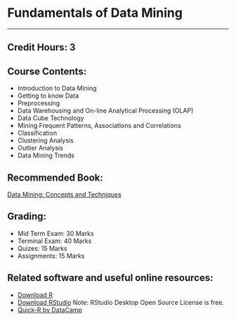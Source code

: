 # Fundamentals of Data Mining
---
## Credit Hours: 3

## Course Contents: 
-  Introduction to Data Mining
-  Getting to know Data  
-  Preprocessing  
-  Data Warehousing and On-line Analytical Processing (OLAP)
-  Data Cube Technology
-  Mining Frequent Patterns, Associations and Correlations
-  Classification
-  Clustering Analysis
-  Outlier Analysis
-  Data Mining Trends

## Recommended Book: 

[Data Mining: Concepts and Techniques](https://www.elsevier.com/books/data-mining-concepts-and-techniques/han/978-0-12-381479-1)

## Grading:
-  Mid Term Exam: 30 Marks  
-  Terminal Exam: 40 Marks  
-  Quizes:	      15 Marks  
-  Assignments:   15 Marks  

## Related software and useful online resources:

- [Download R](https://cloud.r-project.org/)
- [Download RStudio](https://www.rstudio.com/products/rstudio/download/) Note: RStudio Desktop Open Source License is free.
- [Quick-R by DataCamp](https://www.statmethods.net/index.html)
